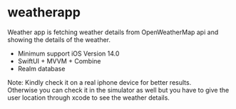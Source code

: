 # weatherapp
 Weather app is fetching weather details from OpenWeatherMap api and showing the details of the weather.

- Minimum support iOS Version 14.0
- SwiftUI + MVVM + Combine
- Realm database

Note: Kindly check it on a real iphone device for better results. Otherwise you can check it in the simulator as well but you have to give the user location through xcode to see the weather details.
